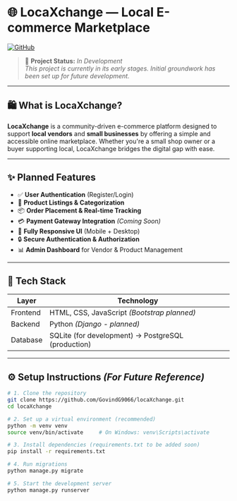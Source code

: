 # 🌐 LocaXchange — Local E-commerce Marketplace

[![GitHub](https://img.shields.io/badge/GitHub-LocaXchange-blue?logo=github)](https://github.com/GovindG9066/locaXchange)

> 🚧 **Project Status:** *In Development*  
> *This project is currently in its early stages. Initial groundwork has been set up for future development.*

---

## 🛍️ What is LocaXchange?

**LocaXchange** is a community-driven e-commerce platform designed to support **local vendors** and **small businesses** by offering a simple and accessible online marketplace. Whether you're a small shop owner or a buyer supporting local, LocaXchange bridges the digital gap with ease.

---

## ✨ Planned Features

- ✅ **User Authentication** (Register/Login)  
- 🛒 **Product Listings & Categorization**  
- 📦 **Order Placement & Real-time Tracking**  
- 💳 **Payment Gateway Integration** *(Coming Soon)*  
- 📱 **Fully Responsive UI** (Mobile + Desktop)  
- 🔒 **Secure Authentication & Authorization**  
- 📊 **Admin Dashboard** for Vendor & Product Management  

---

## 🧱 Tech Stack

| Layer     | Technology                      |
|-----------|----------------------------------|
| Frontend  | HTML, CSS, JavaScript *(Bootstrap planned)* |
| Backend   | Python *(Django - planned)*      |
| Database  | SQLite (for development) → PostgreSQL (production) |

---

## ⚙️ Setup Instructions *(For Future Reference)*

```bash
# 1. Clone the repository
git clone https://github.com/GovindG9066/locaXchange.git
cd locaXchange

# 2. Set up a virtual environment (recommended)
python -m venv venv
source venv/bin/activate     # On Windows: venv\Scripts\activate

# 3. Install dependencies (requirements.txt to be added soon)
pip install -r requirements.txt

# 4. Run migrations
python manage.py migrate

# 5. Start the development server
python manage.py runserver
